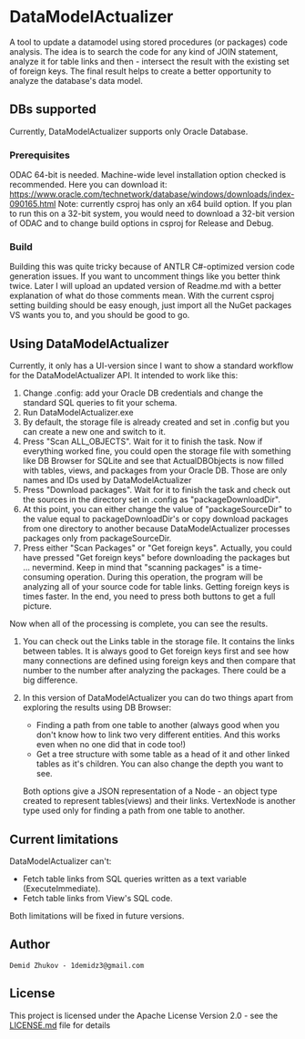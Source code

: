 # DataModelActualizer
A tool to update a datamodel using stored procedures (or packages) code analysis.
The idea is to search the code for any kind of JOIN statement, analyze it for table links and then - intersect the result with the existing set of foreign keys. The final result helps to create a better opportunity to analyze the database's data model.

## DBs supported
Currently, DataModelActualizer supports only Oracle Database.

### Prerequisites
ODAC 64-bit is needed. Machine-wide level installation option checked is recommended.
Here you can download it: https://www.oracle.com/technetwork/database/windows/downloads/index-090165.html
Note: currently csproj has only an x64 build option. If you plan to run this on a 32-bit system, you would need to download a 32-bit version of ODAC and to change build options in csproj for Release and Debug.

### Build
Building this was quite tricky because of ANTLR C#-optimized version code generation issues. If you want to uncomment things like <!--<Antlr4UseCSharpGenerator>True</Antlr4UseCSharpGenerator>--> you better think twice. Later I will upload an updated version of Readme.md with a better explanation of what do those comments mean.
With the current csproj setting building should be easy enough, just import all the NuGet packages VS wants you to, and you should be good to go.

## Using DataModelActualizer
Currently, it only has a UI-version since I want to show a standard workflow for the DataModelActualizer API.
It intended to work like this:
1. Change .config: add your Oracle DB credentials and change the standard SQL queries to fit your schema.
2. Run DataModelActualizer.exe
3. By default, the storage file is already created and set in .config but you can create a new one and switch to it.
4. Press "Scan ALL_OBJECTS". Wait for it to finish the task. Now if everything worked fine, you could open the storage file with something like DB Browser for SQLite and see that ActualDBObjects is now filled with tables, views, and packages from your Oracle DB. Those are only names and IDs used by DataModelActualizer
5. Press "Download packages".  Wait for it to finish the task and check out the sources in the directory set in .config as "packageDownloadDir".
6. At this point, you can either change the value of "packageSourceDir" to the value equal to packageDownloadDir's or copy download packages from one directory to another because DataModelActualizer processes packages only from packageSourceDir.
7. Press either "Scan Packages" or "Get foreign keys". Actually, you could have pressed "Get foreign keys" before downloading the packages but ... nevermind. Keep in mind that "scanning packages" is a time-consuming operation. During this operation, the program will be analyzing all of your source code for table links. Getting foreign keys is times faster. In the end, you need to press both buttons to get a full picture.
    
Now when all of the processing is complete, you can see the results. 
1. You can check out the Links table in the storage file. It contains the links between tables. It is always good to Get foreign keys first and see how many connections are defined using foreign keys and then compare that number to the number after analyzing the packages. There could be a big difference.
2. In this version of DataModelActualizer you can do two things apart from exploring the results using DB Browser: 
	* Finding a path from one table to another (always good when you don't know how to link two very different entities. And this works even when no one did that in code too!)
	* Get a tree structure with some table as a head of it and other linked tables as it's children. You can also change the depth you want to see.
	
	Both options give a JSON representation of a Node - an object type created to represent tables(views) and their links. VertexNode is another type used only for finding a path from one table to another.
## Current limitations
DataModelActualizer can't: 
* Fetch table links from SQL queries written as a text variable (ExecuteImmediate).
* Fetch table links from View's SQL code.

Both limitations will be fixed in future versions.
    
## Author
	Demid Zhukov - 1demidz3@gmail.com
    
## License
This project is licensed under the Apache License Version 2.0 - see the [LICENSE.md](LICENSE.md) file for details 



